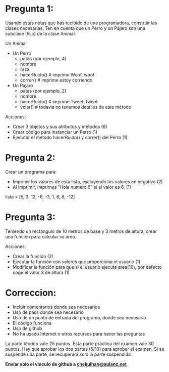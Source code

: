 # Pregunta 1:
Usando estas notas que has recibido de una programadora, construir las clases necesarias.
Ten en cuenta que un Perro y un Pájaro son una subclase (hijo) de la clase Animal.

Un Animal
 - Un Perro
     - patas (por ejemplo, 4)
     - nombre
     - raza 
     - hacerRuido()  # imprime Woof, woof
     - correr() # imprime estoy corriendo
 - Un Pajaro
    - patas (por ejemplo, 2)
    - nombre
    - hacerRuido() # imprime Tweet, tweet
    - volar() # todavia no tenemos detalles de este método
    
Acciones:
- Crear 3 objetos y sus atributos y métodos (6)
- Crear código para instanciar un Perro (1)
- Ejecutar el método hacerRuido() y correr() del Perro (1)


# Pregunta 2:
Crear un programa para:
- Imprimir los valores de esta lista, excluyendo los valores en negativo (2)
- Al imprimir, imprimes "Hola numero 6" si el valor es 6. (1)

lista = [5, 3, 12, -6, -3, 1, 6, 8, -12]

 
# Pregunta 3:
Teniendo un rectángulo de 10 metros de base y 3 metros de altura, crear una función para calcular su área.

Acciones: 
 - Crear la función (2)
 - Ejecutar la función con valores que proporciona el usuario (1)
 - Modificar la función para que si el usuario ejecuta area(10), por defecto coge el valor 3 de altura  (1)


# Correccion:
- Incluir comentarios donde sea necesarios
- Uso de pass donde sea necesario
- Uso de un punto de entrada del programa, donde sea necesario
- El código funciona
- Uso de github
- No ha usado Internet o otros recursos para hacer las preguntas

La parte téorico vale 25 puntos. Esta parte práctica del examen vale 30 puntos. Hay que aprobar los dos partes (5/10) para aprobar el examen. Si se suspende una parte, se recuperará solo la parte suspendida.

**Enviar solo el vinculo de github a chekulhan@aulanz.net**

